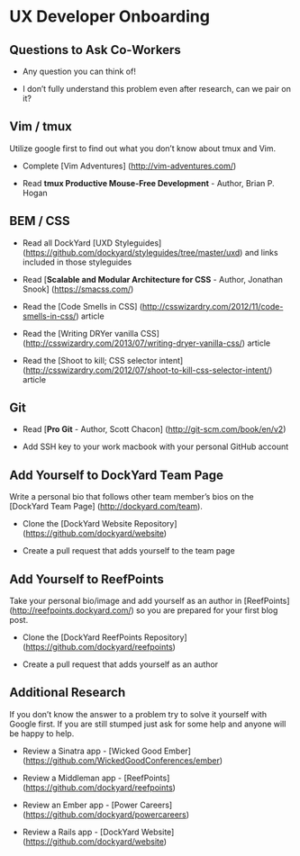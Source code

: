 # UX Developer Onboarding

## Questions to Ask Co-Workers

* Any question you can think of!

* I don’t fully understand this problem even after research, can we pair on it?

## Vim / tmux

Utilize google first to find out what you don’t know about tmux and Vim.
* Complete
  [Vim Adventures]
  (http://vim-adventures.com/)

* Read __tmux Productive Mouse-Free Development__ - Author, Brian P. Hogan

## BEM / CSS

* Read all DockYard
  [UXD Styleguides]
  (https://github.com/dockyard/styleguides/tree/master/uxd)
  and links included in those styleguides

* Read
  [__Scalable and Modular Architecture for CSS__ - Author, Jonathan Snook]
  (https://smacss.com/)

* Read the
  [Code Smells in CSS]
  (http://csswizardry.com/2012/11/code-smells-in-css/)
  article

* Read the
  [Writing DRYer vanilla CSS]
  (http://csswizardry.com/2013/07/writing-dryer-vanilla-css/)
  article

* Read the
  [Shoot to kill; CSS selector intent]
  (http://csswizardry.com/2012/07/shoot-to-kill-css-selector-intent/)
  article

## Git

* Read
  [__Pro Git__ - Author, Scott Chacon]
  (http://git-scm.com/book/en/v2)

* Add SSH key to your work macbook with your personal GitHub account

## Add Yourself to DockYard Team Page

Write a personal bio that follows other team member’s bios on the
[DockYard Team Page]
(http://dockyard.com/team).
* Clone the
  [DockYard Website Repository]
  (https://github.com/dockyard/website)

* Create a pull request that adds yourself to the team page

## Add Yourself to ReefPoints

Take your personal bio/image and add yourself as an author in
[ReefPoints]
(http://reefpoints.dockyard.com/)
so you are prepared for your first blog post.
* Clone the
  [DockYard ReefPoints Repository]
  (https://github.com/dockyard/reefpoints)

* Create a pull request that adds yourself as an author

## Additional Research

If you don’t know the answer to a problem try to solve it yourself
with Google first. If you are still stumped just ask for some help and anyone
will be happy to help.

* Review a Sinatra app -
  [Wicked Good Ember]
  (https://github.com/WickedGoodConferences/ember)

* Review a Middleman app -
  [ReefPoints]
  (https://github.com/dockyard/reefpoints)

* Review an Ember app -
  [Power Careers]
  (https://github.com/dockyard/powercareers)

* Review a Rails app -
  [DockYard Website]
  (https://github.com/dockyard/website)
